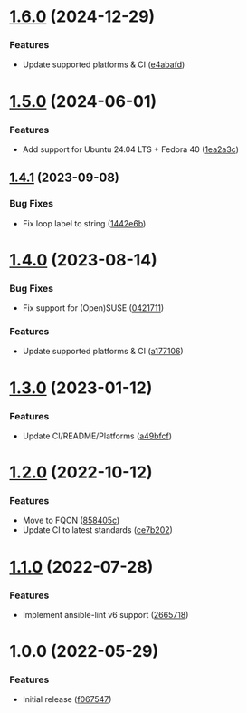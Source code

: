 # [1.6.0](https://github.com/de-it-krachten/ansible-role-cron/compare/v1.5.0...v1.6.0) (2024-12-29)


### Features

* Update supported platforms & CI ([e4abafd](https://github.com/de-it-krachten/ansible-role-cron/commit/e4abafdf64301b10f80c2592687c56469e209a1b))

# [1.5.0](https://github.com/de-it-krachten/ansible-role-cron/compare/v1.4.1...v1.5.0) (2024-06-01)


### Features

* Add support for Ubuntu 24.04 LTS + Fedora 40 ([1ea2a3c](https://github.com/de-it-krachten/ansible-role-cron/commit/1ea2a3c6acf24037d0321428b7b4aee9507d1c4b))

## [1.4.1](https://github.com/de-it-krachten/ansible-role-cron/compare/v1.4.0...v1.4.1) (2023-09-08)


### Bug Fixes

* Fix loop label to string ([1442e6b](https://github.com/de-it-krachten/ansible-role-cron/commit/1442e6b09c6f6a83eb5301c3c09aa556dbad65dc))

# [1.4.0](https://github.com/de-it-krachten/ansible-role-cron/compare/v1.3.0...v1.4.0) (2023-08-14)


### Bug Fixes

* Fix support for (Open)SUSE ([0421711](https://github.com/de-it-krachten/ansible-role-cron/commit/0421711344b3d28dcced278008c4aeb3a41194da))


### Features

* Update supported platforms & CI ([a177106](https://github.com/de-it-krachten/ansible-role-cron/commit/a177106809d554864ce8c2f043bb78a0c041a6a3))

# [1.3.0](https://github.com/de-it-krachten/ansible-role-cron/compare/v1.2.0...v1.3.0) (2023-01-12)


### Features

* Update CI/README/Platforms ([a49bfcf](https://github.com/de-it-krachten/ansible-role-cron/commit/a49bfcf3b8aa56b2a38aaac8f5443d7fc5a4245f))

# [1.2.0](https://github.com/de-it-krachten/ansible-role-cron/compare/v1.1.0...v1.2.0) (2022-10-12)


### Features

* Move to FQCN ([858405c](https://github.com/de-it-krachten/ansible-role-cron/commit/858405cf5d110019085259ed0318575b5cb573d7))
* Update CI to latest standards ([ce7b202](https://github.com/de-it-krachten/ansible-role-cron/commit/ce7b202a8ac4ba9069902c52de155a7f698162be))

# [1.1.0](https://github.com/de-it-krachten/ansible-role-cron/compare/v1.0.0...v1.1.0) (2022-07-28)


### Features

* Implement ansible-lint v6 support ([2665718](https://github.com/de-it-krachten/ansible-role-cron/commit/2665718bff0eb7d43eba9aee115560b9b51264ca))

# 1.0.0 (2022-05-29)


### Features

* Initial release ([f067547](https://github.com/de-it-krachten/ansible-role-cron/commit/f06754772a024a15394073f99fae0b648db7affe))
